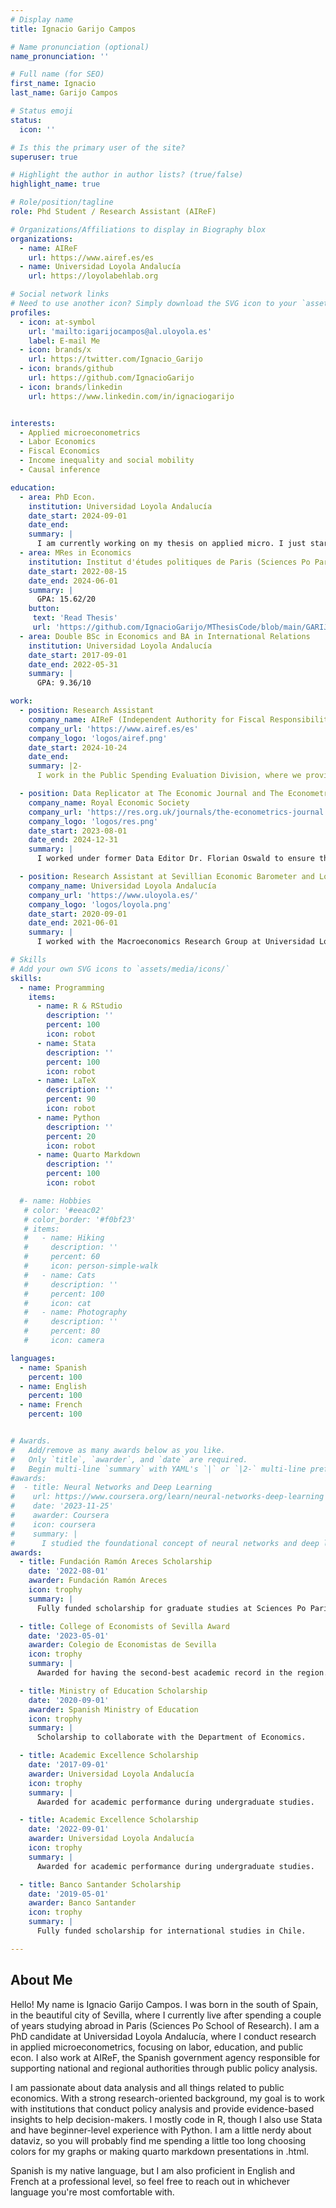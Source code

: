 ```yaml
---
# Display name
title: Ignacio Garijo Campos

# Name pronunciation (optional)
name_pronunciation: ''

# Full name (for SEO)
first_name: Ignacio
last_name: Garijo Campos

# Status emoji
status:
  icon: ''

# Is this the primary user of the site?
superuser: true

# Highlight the author in author lists? (true/false)
highlight_name: true

# Role/position/tagline
role: Phd Student / Research Assistant (AIReF)

# Organizations/Affiliations to display in Biography blox
organizations:
  - name: AIReF
    url: https://www.airef.es/es
  - name: Universidad Loyola Andalucía
    url: https://loyolabehlab.org

# Social network links
# Need to use another icon? Simply download the SVG icon to your `assets/media/icons/` folder.
profiles:
  - icon: at-symbol
    url: 'mailto:igarijocampos@al.uloyola.es'
    label: E-mail Me
  - icon: brands/x
    url: https://twitter.com/Ignacio_Garijo
  - icon: brands/github
    url: https://github.com/IgnacioGarijo
  - icon: brands/linkedin
    url: https://www.linkedin.com/in/ignaciogarijo


interests:
  - Applied microeconometrics
  - Labor Economics
  - Fiscal Economics
  - Income inequality and social mobility
  - Causal inference

education:
  - area: PhD Econ.
    institution: Universidad Loyola Andalucía
    date_start: 2024-09-01
    date_end: 
    summary: |
      I am currently working on my thesis on applied micro. I just started so updates will come hopefully soon!
  - area: MRes in Economics
    institution: Institut d'études politiques de Paris (Sciences Po Paris) 
    date_start: 2022-08-15
    date_end: 2024-06-01
    summary: |
      GPA: 15.62/20
    button:
     text: 'Read Thesis'
     url: 'https://github.com/IgnacioGarijo/MThesisCode/blob/main/GARIJOCAMPOS_Thesis.pdf' 
  - area: Double BSc in Economics and BA in International Relations
    institution: Universidad Loyola Andalucía
    date_start: 2017-09-01
    date_end: 2022-05-31
    summary: |
      GPA: 9.36/10

work:
  - position: Research Assistant
    company_name: AIReF (Independent Authority for Fiscal Responsibility – Spain)
    company_url: 'https://www.airef.es/es'
    company_logo: 'logos/airef.png'
    date_start: 2024-10-24
    date_end: 
    summary: |2-
      I work in the Public Spending Evaluation Division, where we provide public policy evaluations to Spain’s national and regional authorities. I support senior researchers in their work, contributing across all levels — from methodology and programming to data analysis and policy insights.

  - position: Data Replicator at The Economic Journal and The Econometrics Journal
    company_name: Royal Economic Society
    company_url: 'https://res.org.uk/journals/the-econometrics-journal'
    company_logo: 'logos/res.png'
    date_start: 2023-08-01
    date_end: 2024-12-31
    summary: |
      I worked under former Data Editor Dr. Florian Oswald to ensure the reproducibility of papers accepted for publication. My role involved reviewing authors’ code and data to verify that replication packages were functional and successfully reproduced the results reported in the paper.   Most packages were written in Stata, R, or Python.

  - position: Research Assistant at Sevillian Economic Barometer and Loyola Economic Outlook
    company_name: Universidad Loyola Andalucía
    company_url: 'https://www.uloyola.es/'
    company_logo: 'logos/loyola.png'
    date_start: 2020-09-01
    date_end: 2021-06-01
    summary: |
      I worked with the Macroeconomics Research Group at Universidad Loyola Andalucía, conducting data analysis and economic forecasting using time series models for two quarterly publications: the [Sevillian Economic Barometer](https://economistas-sevilla.com/wp-content/uploads/2021/06/BES9-2021T2-web.pdf) and the [Loyola Economic Outlook](https://www.cea.es/upload/documentos/2022/leo_22_01.pdf). My responsibilities included data processing, model estimation, forecasting, and report drafting.

# Skills
# Add your own SVG icons to `assets/media/icons/`
skills:
  - name: Programming
    items:
      - name: R & RStudio
        description: ''
        percent: 100
        icon: robot
      - name: Stata
        description: ''
        percent: 100
        icon: robot
      - name: LaTeX
        description: ''
        percent: 90
        icon: robot
      - name: Python
        description: ''
        percent: 20
        icon: robot
      - name: Quarto Markdown
        description: ''
        percent: 100
        icon: robot

  #- name: Hobbies
   # color: '#eeac02'
   # color_border: '#f0bf23'
   # items:
   #   - name: Hiking
   #     description: ''
   #     percent: 60
   #     icon: person-simple-walk
   #   - name: Cats
   #     description: ''
   #     percent: 100
   #     icon: cat
   #   - name: Photography
   #     description: ''
   #     percent: 80
   #     icon: camera

languages:
  - name: Spanish
    percent: 100
  - name: English
    percent: 100
  - name: French
    percent: 100


# Awards.
#   Add/remove as many awards below as you like.
#   Only `title`, `awarder`, and `date` are required.
#   Begin multi-line `summary` with YAML's `|` or `|2-` multi-line prefix and indent 2 spaces below.
#awards:
#  - title: Neural Networks and Deep Learning
#    url: https://www.coursera.org/learn/neural-networks-deep-learning
#    date: '2023-11-25'
#    awarder: Coursera
#    icon: coursera
#    summary: |
#      I studied the foundational concept of neural networks and deep learning. By the end, I was familiar with the significant technological trends driving the rise of deep learning; build, train, and apply fully connected deep neural networks; implement efficient (vectorized) neural networks; identify key parameters in a neural network’s architecture; and apply deep learning to your own applications.
awards:
  - title: Fundación Ramón Areces Scholarship
    date: '2022-08-01'
    awarder: Fundación Ramón Areces
    icon: trophy
    summary: |
      Fully funded scholarship for graduate studies at Sciences Po Paris (2022-2024).

  - title: College of Economists of Sevilla Award
    date: '2023-05-01'
    awarder: Colegio de Economistas de Sevilla
    icon: trophy
    summary: |
      Awarded for having the second-best academic record in the region.

  - title: Ministry of Education Scholarship
    date: '2020-09-01'
    awarder: Spanish Ministry of Education
    icon: trophy
    summary: |
      Scholarship to collaborate with the Department of Economics.

  - title: Academic Excellence Scholarship
    date: '2017-09-01'
    awarder: Universidad Loyola Andalucía
    icon: trophy
    summary: |
      Awarded for academic performance during undergraduate studies.

  - title: Academic Excellence Scholarship
    date: '2022-09-01'
    awarder: Universidad Loyola Andalucía
    icon: trophy
    summary: |
      Awarded for academic performance during undergraduate studies.

  - title: Banco Santander Scholarship
    date: '2019-05-01'
    awarder: Banco Santander
    icon: trophy
    summary: |
      Fully funded scholarship for international studies in Chile.

---
```


## About Me

Hello! My name is Ignacio Garijo Campos. I was born in the south of Spain, in the beautiful city of Sevilla, where I currently live after spending a couple of years studying abroad in Paris (Sciences Po School of Research). I am a PhD candidate at Universidad Loyola Andalucía, where I conduct research in applied microeconometrics, focusing on labor, education, and public econ. I also work at AIReF, the Spanish government agency responsible for supporting national and regional authorities through public policy analysis.

I am passionate about data analysis and all things related to public economics. With a strong research-oriented background, my goal is to work with institutions that conduct policy analysis and provide evidence-based insights to help decision-makers. I mostly code in R, though I also use Stata and have beginner-level experience with Python.  I am a little nerdy about dataviz, so you will probably find me spending a little too long choosing colors for my graphs or making quarto markdown presentations in .html.

Spanish is my native language, but I am also proficient in English and French at a professional level, so feel free to reach out in whichever language you're most comfortable with.

